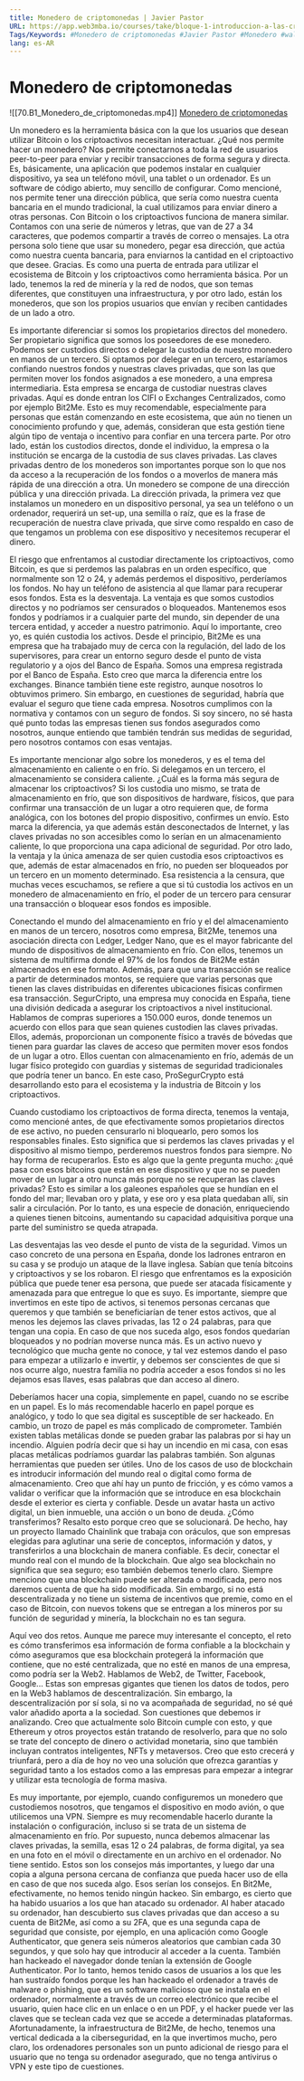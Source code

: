 ```yaml
---
title: Monedero de criptomonedas | Javier Pastor
URL: https://app.web3mba.io/courses/take/bloque-1-introduccion-a-las-criptomonedas/lessons/39203745-monedero-de-criptomonedas-javier-pastor
Tags/Keywords: #Monedero de criptomonedas #Javier Pastor #Monedero #wallets
lang: es-AR
---
```

# Monedero de criptomonedas
![[70.B1_Monedero_de_criptomonedas.mp4]]
[Monedero de criptomonedas](https://app.web3mba.io/courses/take/bloque-1-introduccion-a-las-criptomonedas/lessons/39203745-monedero-de-criptomonedas-javier-pastor)

Un monedero es la herramienta básica con la que los usuarios que desean utilizar Bitcoin o los criptoactivos necesitan interactuar. ¿Qué nos permite hacer un monedero? Nos permite conectarnos a toda la red de usuarios peer-to-peer para enviar y recibir transacciones de forma segura y directa. Es, básicamente, una aplicación que podemos instalar en cualquier dispositivo, ya sea un teléfono móvil, una tablet o un ordenador. Es un software de código abierto, muy sencillo de configurar. Como mencioné, nos permite tener una dirección pública, que sería como nuestra cuenta bancaria en el mundo tradicional, la cual utilizamos para enviar dinero a otras personas. Con Bitcoin o los criptoactivos funciona de manera similar. Contamos con una serie de números y letras, que van de 27 a 34 caracteres, que podemos compartir a través de correo o mensajes. La otra persona solo tiene que usar su monedero, pegar esa dirección, que actúa como nuestra cuenta bancaria, para enviarnos la cantidad en el criptoactivo que desee. Gracias. Es como una puerta de entrada para utilizar el ecosistema de Bitcoin y los criptoactivos como herramienta básica. Por un lado, tenemos la red de minería y la red de nodos, que son temas diferentes, que constituyen una infraestructura, y por otro lado, están los monederos, que son los propios usuarios que envían y reciben cantidades de un lado a otro.

Es importante diferenciar si somos los propietarios directos del monedero. Ser propietario significa que somos los poseedores de ese monedero. Podemos ser custodios directos o delegar la custodia de nuestro monedero en manos de un tercero. Si optamos por delegar en un tercero, estaríamos confiando nuestros fondos y nuestras claves privadas, que son las que permiten mover los fondos asignados a ese monedero, a una empresa intermediaria. Esta empresa se encarga de custodiar nuestras claves privadas. Aquí es donde entran los CIFI o Exchanges Centralizados, como por ejemplo Bit2Me. Esto es muy recomendable, especialmente para personas que están comenzando en este ecosistema, que aún no tienen un conocimiento profundo y que, además, consideran que esta gestión tiene algún tipo de ventaja o incentivo para confiar en una tercera parte. Por otro lado, están los custodios directos, donde el individuo, la empresa o la institución se encarga de la custodia de sus claves privadas. Las claves privadas dentro de los monederos son importantes porque son lo que nos da acceso a la recuperación de los fondos o a moverlos de manera más rápida de una dirección a otra. Un monedero se compone de una dirección pública y una dirección privada. La dirección privada, la primera vez que instalamos un monedero en un dispositivo personal, ya sea un teléfono o un ordenador, requerirá un set-up, una semilla o raíz, que es la frase de recuperación de nuestra clave privada, que sirve como respaldo en caso de que tengamos un problema con ese dispositivo y necesitemos recuperar el dinero.

El riesgo que enfrentamos al custodiar directamente los criptoactivos, como Bitcoin, es que si perdemos las palabras en un orden específico, que normalmente son 12 o 24, y además perdemos el dispositivo, perderíamos los fondos. No hay un teléfono de asistencia al que llamar para recuperar esos fondos. Esta es la desventaja. La ventaja es que somos custodios directos y no podríamos ser censurados o bloqueados. Mantenemos esos fondos y podríamos ir a cualquier parte del mundo, sin depender de una tercera entidad, y acceder a nuestro patrimonio. Aquí lo importante, creo yo, es quién custodia los activos. Desde el principio, Bit2Me es una empresa que ha trabajado muy de cerca con la regulación, del lado de los supervisores, para crear un entorno seguro desde el punto de vista regulatorio y a ojos del Banco de España. Somos una empresa registrada por el Banco de España. Esto creo que marca la diferencia entre los exchanges. Binance también tiene este registro, aunque nosotros lo obtuvimos primero. Sin embargo, en cuestiones de seguridad, habría que evaluar el seguro que tiene cada empresa. Nosotros cumplimos con la normativa y contamos con un seguro de fondos. Si soy sincero, no sé hasta qué punto todas las empresas tienen sus fondos asegurados como nosotros, aunque entiendo que también tendrán sus medidas de seguridad, pero nosotros contamos con esas ventajas.

Es importante mencionar algo sobre los monederos, y es el tema del almacenamiento en caliente o en frío. Si delegamos en un tercero, el almacenamiento se considera caliente. ¿Cuál es la forma más segura de almacenar los criptoactivos? Si los custodia uno mismo, se trata de almacenamiento en frío, que son dispositivos de hardware, físicos, que para confirmar una transacción de un lugar a otro requieren que, de forma analógica, con los botones del propio dispositivo, confirmes un envío. Esto marca la diferencia, ya que además están desconectados de Internet, y las claves privadas no son accesibles como lo serían en un almacenamiento caliente, lo que proporciona una capa adicional de seguridad. Por otro lado, la ventaja y la única amenaza de ser quien custodia esos criptoactivos es que, además de estar almacenados en frío, no pueden ser bloqueados por un tercero en un momento determinado. Esa resistencia a la censura, que muchas veces escuchamos, se refiere a que si tú custodia los activos en un monedero de almacenamiento en frío, el poder de un tercero para censurar una transacción o bloquear esos fondos es imposible.

Conectando el mundo del almacenamiento en frío y el del almacenamiento en manos de un tercero, nosotros como empresa, Bit2Me, tenemos una asociación directa con Ledger, Ledger Nano, que es el mayor fabricante del mundo de dispositivos de almacenamiento en frío. Con ellos, tenemos un sistema de multifirma donde el 97% de los fondos de Bit2Me están almacenados en ese formato. Además, para que una transacción se realice a partir de determinados montos, se requiere que varias personas que tienen las claves distribuidas en diferentes ubicaciones físicas confirmen esa transacción. SegurCripto, una empresa muy conocida en España, tiene una división dedicada a asegurar los criptoactivos a nivel institucional. Hablamos de compras superiores a 150.000 euros, donde tenemos un acuerdo con ellos para que sean quienes custodien las claves privadas. Ellos, además, proporcionan un componente físico a través de bóvedas que tienen para guardar las claves de acceso que permiten mover esos fondos de un lugar a otro. Ellos cuentan con almacenamiento en frío, además de un lugar físico protegido con guardias y sistemas de seguridad tradicionales que podría tener un banco. En este caso, ProSegurCrypto está desarrollando esto para el ecosistema y la industria de Bitcoin y los criptoactivos.

Cuando custodiamo los criptoactivos de forma directa, tenemos la ventaja, como mencioné antes, de que efectivamente somos propietarios directos de ese activo, no pueden censurarlo ni bloquearlo, pero somos los responsables finales. Esto significa que si perdemos las claves privadas y el dispositivo al mismo tiempo, perderemos nuestros fondos para siempre. No hay forma de recuperarlos. Esto es algo que la gente pregunta mucho: ¿qué pasa con esos bitcoins que están en ese dispositivo y que no se pueden mover de un lugar a otro nunca más porque no se recuperan las claves privadas? Esto es similar a los galeones españoles que se hundían en el fondo del mar; llevaban oro y plata, y ese oro y esa plata quedaban allí, sin salir a circulación. Por lo tanto, es una especie de donación, enriqueciendo a quienes tienen bitcoins, aumentando su capacidad adquisitiva porque una parte del suministro se queda atrapada.

Las desventajas las veo desde el punto de vista de la seguridad. Vimos un caso concreto de una persona en España, donde los ladrones entraron en su casa y se produjo un ataque de la llave inglesa. Sabían que tenía bitcoins y criptoactivos y se los robaron. El riesgo que enfrentamos es la exposición pública que puede tener esa persona, que puede ser atacada físicamente y amenazada para que entregue lo que es suyo. Es importante, siempre que invertimos en este tipo de activos, si tenemos personas cercanas que queremos y que también se beneficiarían de tener estos activos, que al menos les dejemos las claves privadas, las 12 o 24 palabras, para que tengan una copia. En caso de que nos suceda algo, esos fondos quedarían bloqueados y no podrían moverse nunca más. Es un activo nuevo y tecnológico que mucha gente no conoce, y tal vez estemos dando el paso para empezar a utilizarlo e invertir, y debemos ser conscientes de que si nos ocurre algo, nuestra familia no podría acceder a esos fondos si no les dejamos esas llaves, esas palabras que dan acceso al dinero.

Deberíamos hacer una copia, simplemente en papel, cuando no se escribe en un papel. Es lo más recomendable hacerlo en papel porque es analógico, y todo lo que sea digital es susceptible de ser hackeado. En cambio, un trozo de papel es más complicado de comprometer. También existen tablas metálicas donde se pueden grabar las palabras por si hay un incendio. Alguien podría decir que si hay un incendio en mi casa, con esas placas metálicas podríamos guardar las palabras también. Son algunas herramientas que pueden ser útiles. Uno de los casos de uso de blockchain es introducir información del mundo real o digital como forma de almacenamiento. Creo que ahí hay un punto de fricción, y es cómo vamos a validar o verificar que la información que se introduce en esa blockchain desde el exterior es cierta y confiable. Desde un avatar hasta un activo digital, un bien inmueble, una acción o un bono de deuda. ¿Cómo transferimos? Resalto esto porque creo que se solucionará. De hecho, hay un proyecto llamado Chainlink que trabaja con oráculos, que son empresas elegidas para aglutinar una serie de conceptos, información y datos, y transferirlos a una blockchain de manera confiable. Es decir, conectar el mundo real con el mundo de la blockchain. Que algo sea blockchain no significa que sea seguro; eso también debemos tenerlo claro. Siempre menciono que una blockchain puede ser alterada o modificada, pero nos daremos cuenta de que ha sido modificada. Sin embargo, si no está descentralizada y no tiene un sistema de incentivos que premie, como en el caso de Bitcoin, con nuevos tokens que se entregan a los mineros por su función de seguridad y minería, la blockchain no es tan segura.

Aquí veo dos retos. Aunque me parece muy interesante el concepto, el reto es cómo transferimos esa información de forma confiable a la blockchain y cómo aseguramos que esa blockchain protegerá la información que contiene, que no esté centralizada, que no esté en manos de una empresa, como podría ser la Web2. Hablamos de Web2, de Twitter, Facebook, Google... Estas son empresas gigantes que tienen los datos de todos, pero en la Web3 hablamos de descentralización. Sin embargo, la descentralización por sí sola, si no va acompañada de seguridad, no sé qué valor añadido aporta a la sociedad. Son cuestiones que debemos ir analizando. Creo que actualmente solo Bitcoin cumple con esto, y que Ethereum y otros proyectos están tratando de resolverlo, para que no solo se trate del concepto de dinero o actividad monetaria, sino que también incluyan contratos inteligentes, NFTs y metaversos. Creo que esto crecerá y triunfará, pero a día de hoy no veo una solución que ofrezca garantías y seguridad tanto a los estados como a las empresas para empezar a integrar y utilizar esta tecnología de forma masiva.

Es muy importante, por ejemplo, cuando configuremos un monedero que custodiemos nosotros, que tengamos el dispositivo en modo avión, o que utilicemos una VPN. Siempre es muy recomendable hacerlo durante la instalación o configuración, incluso si se trata de un sistema de almacenamiento en frío. Por supuesto, nunca debemos almacenar las claves privadas, la semilla, esas 12 o 24 palabras, de forma digital, ya sea en una foto en el móvil o directamente en un archivo en el ordenador. No tiene sentido. Estos son los consejos más importantes, y luego dar una copia a alguna persona cercana de confianza que pueda hacer uso de ella en caso de que nos suceda algo. Esos serían los consejos. En Bit2Me, efectivamente, no hemos tenido ningún hackeo. Sin embargo, es cierto que ha habido usuarios a los que han atacado su ordenador. Al haber atacado su ordenador, han descubierto sus claves privadas que dan acceso a su cuenta de Bit2Me, así como a su 2FA, que es una segunda capa de seguridad que consiste, por ejemplo, en una aplicación como Google Authenticator, que genera seis números aleatorios que cambian cada 30 segundos, y que solo hay que introducir al acceder a la cuenta. También han hackeado el navegador donde tenían la extensión de Google Authenticator. Por lo tanto, hemos tenido casos de usuarios a los que les han sustraído fondos porque les han hackeado el ordenador a través de malware o phishing, que es un software malicioso que se instala en el ordenador, normalmente a través de un correo electrónico que recibe el usuario, quien hace clic en un enlace o en un PDF, y el hacker puede ver las claves que se teclean cada vez que se accede a determinadas plataformas. Afortunadamente, la infraestructura de Bit2Me, de hecho, tenemos una vertical dedicada a la ciberseguridad, en la que invertimos mucho, pero claro, los ordenadores personales son un punto adicional de riesgo para el usuario que no tenga su ordenador asegurado, que no tenga antivirus o VPN y este tipo de cuestiones.